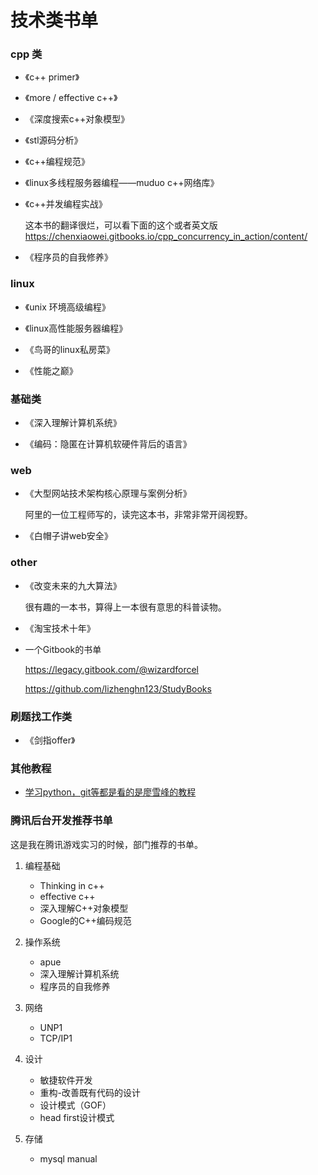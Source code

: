 # 技术类书单

### cpp 类

* 《c++ primer》

* 《more / effective c++》

* 《深度搜索c++对象模型》

* 《stl源码分析》

* 《c++编程规范》

* 《linux多线程服务器编程——muduo c++网络库》

* 《c++并发编程实战》
    
    这本书的翻译很烂，可以看下面的这个或者英文版
    https://chenxiaowei.gitbooks.io/cpp_concurrency_in_action/content/

* 《程序员的自我修养》

### linux

* 《unix 环境高级编程》

* 《linux高性能服务器编程》

* 《鸟哥的linux私房菜》

* 《性能之巅》


### 基础类

* 《深入理解计算机系统》

* 《编码：隐匿在计算机软硬件背后的语言》

### web

* 《大型网站技术架构核心原理与案例分析》

    阿里的一位工程师写的，读完这本书，非常非常开阔视野。

* 《白帽子讲web安全》

### other

* 《改变未来的九大算法》

    很有趣的一本书，算得上一本很有意思的科普读物。

* 《淘宝技术十年》

*  一个Gitbook的书单

    https://legacy.gitbook.com/@wizardforcel

    https://github.com/lizhenghn123/StudyBooks


### 刷题找工作类

* 《剑指offer》


### 其他教程

- [学习python，git等都是看的是廖雪峰的教程](https://www.liaoxuefeng.com/)


### 腾讯后台开发推荐书单

这是我在腾讯游戏实习的时候，部门推荐的书单。

1. 编程基础

    * Thinking in c++
    * effective c++
    * 深入理解C++对象模型
    * Google的C++编码规范

2. 操作系统

    * apue 
    * 深入理解计算机系统
    * 程序员的自我修养

3. 网络

    * UNP1
    * TCP/IP1

4. 设计
    
    * 敏捷软件开发
    * 重构-改善既有代码的设计
    * 设计模式（GOF）
    * head first设计模式

5. 存储
    * mysql manual


    
